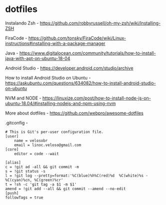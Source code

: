 # dotfiles

Instalando Zsh - https://github.com/robbyrussell/oh-my-zsh/wiki/Installing-ZSH

FiraCode - https://github.com/tonsky/FiraCode/wiki/Linux-instructions#installing-with-a-package-manager

Java - https://www.digitalocean.com/community/tutorials/how-to-install-java-with-apt-on-ubuntu-18-04

Android Studio - https://developer.android.com/studio/archive

How to install Android Studio on Ubuntu - https://askubuntu.com/questions/634082/how-to-install-android-studio-on-ubuntu

NVM and NODE - https://linuxize.com/post/how-to-install-node-js-on-ubuntu-18.04/#installing-nodejs-and-npm-using-nvm

More about dotfiles - https://github.com/webpro/awesome-dotfiles

.gitconfig - 


```gitignore
# This is Git's per-user configuration file.
[user]
	name = velosobr
	email = linoc.veloso@gmail.com
[core]
	editor = code --wait

[alias]
c = !git ad -all && git commit -m
s = !git status -s
l = !git log --pretty=format:'%C(blue)%h%C(red)%d  %C(white)%s - %C(cyan)%cn, %C(green)%cr'
t = !sh -c 'git tag -a $1 -m $1'
amend = !git add --all && git commit --amend --no-edit
[push]
followTags = true
```
